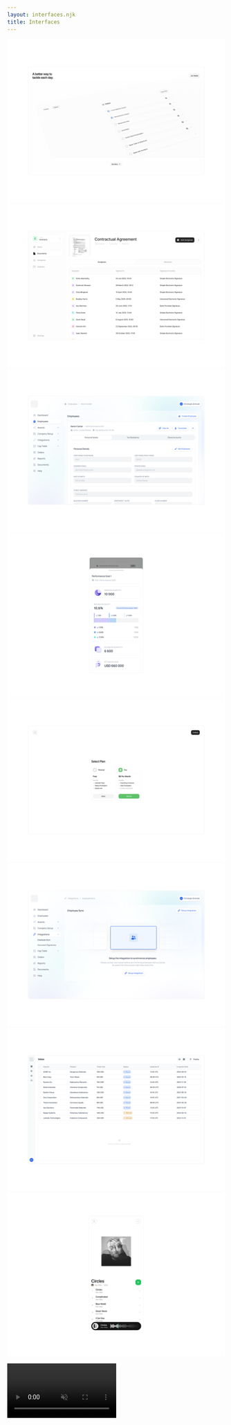 ```yaml
---
layout: interfaces.njk
title: Interfaces
---
```


![](assets/outer-landing.png)
![](assets/other-contracts.png)
![](assets/ono-edit-employee.png)
![](assets/ono-mobile-perf.png)
![](assets/outer-pricing.png)
![](assets/ono-empty-sync.png)
![](assets/art-inbox-split.png)
![](assets/other-albums.png)

<video style="width: 50%; align-self: center;" autoplay loop muted>
  <source src="/assets/outer-mail.mp4" type="video/mp4">
</video>
